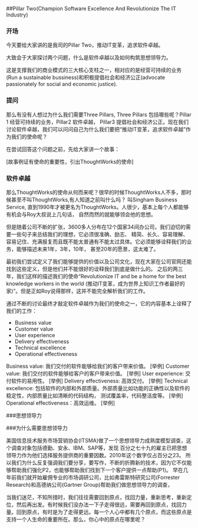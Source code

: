##Pillar Two(Champion Software Excellence And Revolutionize The IT Industry)

### 开场
今天要给大家讲的是我司的Pillar Two，推动IT变革，追求软件卓越。

大致会于大家探讨两个问题，什么是软件卓越以及如何构筑思想领导力。

这是支撑我们的商业模式的三大核心支柱之一，相对应的是经营可持续的业务(Run a sustainable bussiness)和积极提倡社会和经济公正(advocate passionately for social and economic justice).

### 提问
那么有没有人想过为什么我们需要Three Pillars, Three Pillars 包括哪些呢？Pillar 1 经营可持续的业务，Pillar2 软件卓越， Pillar3 提倡社会和经济公正。现在我们讨论软件卓越，我们可以问问自己为什么我们要把“推动IT变革，追求软件卓越”作为我们的使命呢？

在尝试回答这个问题之前，先给大家讲一个故事：

[故事例证有使命的重要性，引出ThoughtWorks的使命]

### 软件卓越
那么ThoughtWorks的使命从何而来呢？很早的时候ThoughtWorks人不多，那时候甚至不叫ThoughtWorks,有人知道之前叫什么吗？
叫Singham Business Service, 直到1990年才被更名为ThoughtWorks。人很少，基本上每个人都能够有机会与Roy大叔说上几句话，
自然而然的就能够领会他的思想。

但是随着公司不断的扩张，3600多人分布在12个国家34间办公司，我们迫切的需要一些句子来总结我们的理想，它必须很准确、励志、
精简、长久、容易理解、容易记住、充满报复而且既不能太普通有不能太过具体。它必须能够诠释我们的业务，能够描述未来1年，3年，10年，
甚至20年的愿景，这太难了。

最初我们尝试定义了我们能够提供的价值以及公司文化，现在大家在公司官网还能找到这些定义，但是他们并不能很好的诠释我们到底是做什么的。
之后的两三年，我们这样的描述我们的使命“Revolutionize IT and be a home for the best knowledge workers in the world
(推动IT变革，成为世界上知识工作者最好的家)”。但是正如Roy说得那样，这并不能完全解析我们的工作。

通过不断的讨论最终才敲定软件卓越作为我们的使命之一，它的内容基本上诠释了我们的工作：

* Business value
* Customer value
* User experience
* Delivery effectiveness
* Technical excellence
* Operational effectiveness

Business value: 我们交付的软件能够给我们的客户带来价值。
[举例]
Customer value: 我们交付的软件能够给客户的客户带来价值。
[举例]
User experience: 交付软件的易用性。
[举例]
Delivery effectiveness: 高效交付。
[举例]
Technical excellence: 包括软件的内部和外部质量。外部质量比如功能的正确性以及软件的稳定性，内部质量比如清晰的代码结构，
测试覆盖率，代码整洁度等。
[举例]
Operational effectiveness：高效运维。
[举例]

###思想领导力


###为什么需要思想领导力

美国信息技术服务市场营销协会(ITSMA)做了一个思想领导力成熟度模型调查，这个调查对象包括德勤、安永、IBM、SAP等，发现
百分之七十九的雇主已把思想领导力作为他们选择服务提供商的重要因数。2010年这个数字仅占百分之23。
所以我们为什么反复强调我们要分享，要写作，不断的折腾新的技术，因为它不仅能够帮助我们强化P2，也能够帮助我们找到下一个客户提供一点帮助(P1)。
早在几年前我们就开始雇佣专业的市场调研公司，比如弗雷斯特研究公司(Forrester Research)和高德纳公司(Gartner Group)帮助我们做思想领导力的调查，

当我们迷茫，不知所措时，我们往往需要回到原点，找回力量，重新思考，重新定位，然后再出发。有时候我们没办法一下子走得很远，需要再回到原点，找回力量。回到原点，有时是为了走得更远。每一个人心中都有几个原点，而这些原点是支持一个人生命的重要所在。那么，你心中的原点在哪里呢？
